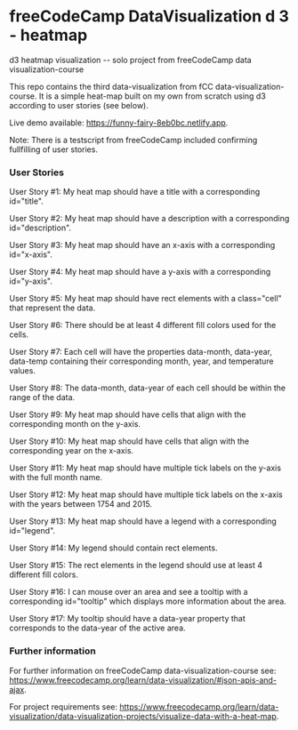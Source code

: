 # freeCodeCamp DataVisualization d 3 - heatmap
d3 heatmap visualization -- solo project from freeCodeCamp data visualization-course

This repo contains the third data-visualization from fCC data-visualization-course.
It is a simple heat-map built on my own from scratch using d3 according to user stories (see below). 

Live demo available: https://funny-fairy-8eb0bc.netlify.app.


Note: There is a testscript from freeCodeCamp included confirming fullfilling of user stories.

### User Stories
User Story #1: My heat map should have a title with a corresponding id="title".

User Story #2: My heat map should have a description with a corresponding id="description".

User Story #3: My heat map should have an x-axis with a corresponding id="x-axis".

User Story #4: My heat map should have a y-axis with a corresponding id="y-axis".

User Story #5: My heat map should have rect elements with a class="cell" that represent the data.

User Story #6: There should be at least 4 different fill colors used for the cells.

User Story #7: Each cell will have the properties data-month, data-year, data-temp containing their corresponding month, year, and temperature values.

User Story #8: The data-month, data-year of each cell should be within the range of the data.

User Story #9: My heat map should have cells that align with the corresponding month on the y-axis.

User Story #10: My heat map should have cells that align with the corresponding year on the x-axis.

User Story #11: My heat map should have multiple tick labels on the y-axis with the full month name.

User Story #12: My heat map should have multiple tick labels on the x-axis with the years between 1754 and 2015.

User Story #13: My heat map should have a legend with a corresponding id="legend".

User Story #14: My legend should contain rect elements.

User Story #15: The rect elements in the legend should use at least 4 different fill colors.

User Story #16: I can mouse over an area and see a tooltip with a corresponding id="tooltip" which displays more information about the area.

User Story #17: My tooltip should have a data-year property that corresponds to the data-year of the active area.

### Further information

For further information on freeCodeCamp data-visualization-course see: https://www.freecodecamp.org/learn/data-visualization/#json-apis-and-ajax.

For project requirements see: https://www.freecodecamp.org/learn/data-visualization/data-visualization-projects/visualize-data-with-a-heat-map.